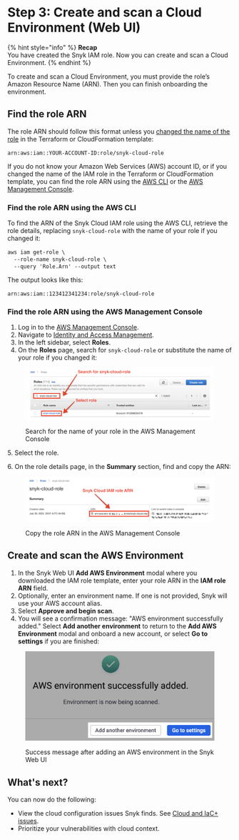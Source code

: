 # Step 3: Create and scan a Cloud Environment (Web UI)

{% hint style="info" %}
**Recap**\
You have created the Snyk IAM role. Now you can create and scan a Cloud Environment.
{% endhint %}

To create and scan a Cloud Environment, you must provide the role’s Amazon Resource Name (ARN). Then you can finish onboarding the environment.

## Find the role ARN

The role ARN should follow this format unless you [changed the name of the role](../aws-integration-api/step-1-download-iam-role-iac-template.md#optional-change-iam-role-name) in the Terraform or CloudFormation template:

```
arn:aws:iam::YOUR-ACCOUNT-ID:role/snyk-cloud-role
```

If you do not know your Amazon Web Services (AWS) account ID, or if you changed the name of the IAM role in the Terraform or CloudFormation template, you can find the role ARN using the [AWS CLI](step-3-create-and-scan-a-snyk-cloud-environment-web-ui.md#find-the-role-arn-using-the-aws-cli) or the [AWS Management Console](step-3-create-and-scan-a-snyk-cloud-environment-web-ui.md#find-the-role-arn-using-the-aws-management-console).

### Find the role ARN using the AWS CLI

To find the ARN of the Snyk Cloud IAM role using the AWS CLI, retrieve the role details, replacing `snyk-cloud-role` with the name of your role if you changed it:

```
aws iam get-role \
  --role-name snyk-cloud-role \
  --query 'Role.Arn' --output text
```

The output looks like this:

```
arn:aws:iam::123412341234:role/snyk-cloud-role
```

### Find the role ARN using the AWS Management Console

1. Log in to the [AWS Management Console](https://console.aws.amazon.com).
2. Navigate to [Identity and Access Management](https://console.aws.amazon.com/iamv2/home#/home).
3. In the left sidebar, select **Roles**.
4. On the **Roles** page, search for `snyk-cloud-role` or substitute the name of your role if you changed it:

<figure><img src="../../../../../.gitbook/assets/snyk-cloud-console-find-arn.png" alt="Search for the name of your role in the AWS Management Console"><figcaption><p>Search for the name of your role in the AWS Management Console</p></figcaption></figure>

5\. Select the role.

6\. On the role details page, in the **Summary** section, find and copy the ARN:

<figure><img src="../../../../../.gitbook/assets/snyk-cloud-console-copy-arn.png" alt="Copy the role ARN in the AWS Management Console"><figcaption><p>Copy the role ARN in the AWS Management Console</p></figcaption></figure>

## Create and scan the AWS Environment

1. In the Snyk Web UI **Add AWS Environment** modal where you downloaded the IAM role template, enter your role ARN in the **IAM role ARN** field.
2. Optionally, enter an environment name. If one is not provided, Snyk will use your AWS account alias.
3. Select **Approve and begin scan**.
4. You will see a confirmation message: "AWS environment successfully added." Select **Add another environment** to return to the **Add AWS Environment** modal and onboard a new account, or select **Go to settings** if you are finished:

<figure><img src="../../../../../.gitbook/assets/snyk-cloud-onboard-aws-ui-success.png" alt="Success message after adding an AWS environment in the Snyk Web UI"><figcaption><p>Success message after adding an AWS environment in the Snyk Web UI</p></figcaption></figure>

## What's next?

You can now do the following:

* View the cloud configuration issues Snyk finds. See [Cloud and IaC+ issues](../../../../../scan-with-snyk/snyk-iac/getting-started-with-iac+-and-cloud-scans/manage-iac+-and-cloud-issues/).
* Prioritize your vulnerabilities with cloud context.
